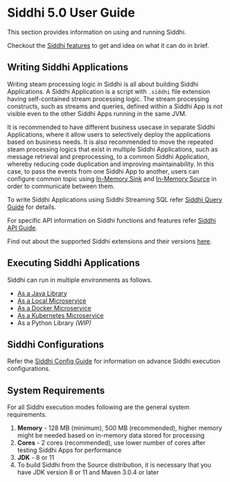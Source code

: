 # Siddhi 5.0 User Guide

This section provides information on using and running Siddhi.

Checkout the [Siddhi features](features) to get and idea on what it can do in brief. 

## Writing Siddhi Applications

Writing steam processing logic in Siddhi is all about building Siddhi Applications. A Siddhi Application is a script with `.siddhi` file extension having self-contained stream processing logic. The stream processing constructs, such as streams and queries, defined within a Siddhi App is not visible even to the other Siddhi Apps running in the same JVM.

It is recommended to have different business usecase in separate Siddhi Applications, where it allow users to selectively deploy the applications based on business needs.
It is also recommended to move the repeated steam processing logics that exist in multiple Siddhi Applications, such as message retrieval and preprocessing, to a common Siddhi Application, whereby reducing code duplication and improving maintainability.
In this case, to pass the events from one Siddhi App to another, users can configure common topic using [In-Memory Sink](api/latest/#inmemory-sink) and [In-Memory Source](api/latest/#inmemory-source) in order to communicate between them.

To write Siddhi Applications using Siddhi Streaming SQL refer [Siddhi Query Guide](query-guide) for details.

For specific API information on Siddhi functions and features refer [Siddhi API Guide](api/latest).

Find out about the supported Siddhi extensions and their versions [here](extensions).

## Executing Siddhi Applications

Siddhi can run in multiple environments as follows.

* [As a Java Library](siddhi-as-a-java-library/)
* [As a Local Microservice](siddhi-as-a-local-microservice/)
* [As a Docker Microservice](siddhi-as-a-docker-microservice/)
* [As a Kubernetes Microservice](siddhi-as-a-kubernetes-microservice/)
* As a Python Library _(WIP)_

## Siddhi Configurations

Refer the [Siddhi Config Guide](config-guide) for information on advance Siddhi execution configurations.

## System Requirements

For all Siddhi execution modes following are the general system requirements.

1. **Memory**   - 128 MB (minimum), 500 MB (recommended), higher memory might be needed based on in-memory data stored for processing
2. **Cores**    - 2 cores (recommended), use lower number of cores after testing Siddhi Apps for performance
3. **JDK**      - 8 or 11
4. To build Siddhi from the Source distribution, it is necessary that you have JDK version 8 or 11 and Maven 3.0.4 or later
